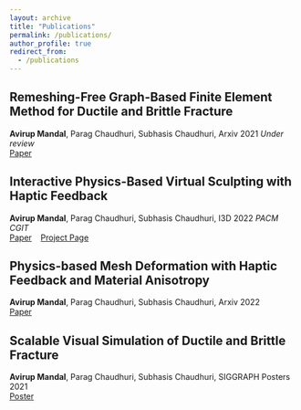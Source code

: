 ```yaml
---
layout: archive
title: "Publications"
permalink: /publications/
author_profile: true
redirect_from:
  - /publications
---
```


## Remeshing-Free Graph-Based Finite Element Method for Ductile and Brittle Fracture
**Avirup Mandal**, Parag Chaudhuri, Subhasis Chaudhuri, Arxiv 2021 *Under review*\
[Paper](https://arxiv.org/abs/2103.14870) 

## Interactive Physics-Based Virtual Sculpting with Haptic Feedback
**Avirup Mandal**, Parag Chaudhuri, Subhasis Chaudhuri, I3D 2022 *PACM CGIT*\
[Paper](https://doi.org/10.1145/3522611) $~~$ [Project Page](https://avirupmandal.github.io/sculpt-i3d/)

## Physics-based Mesh Deformation with Haptic Feedback and Material Anisotropy
**Avirup Mandal**, Parag Chaudhuri, Subhasis Chaudhuri, Arxiv 2022\
[Paper](https://arxiv.org/abs/2112.04362) 

## Scalable Visual Simulation of Ductile and Brittle Fracture
**Avirup Mandal**, Parag Chaudhuri, Subhasis Chaudhuri, SIGGRAPH Posters 2021\
[Poster](https://doi.org/10.1145/3450618.3469152) 